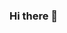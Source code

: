 ### Hi there 👋

<!--
**tech9ic/tech9ic** is a ✨ _special_ ✨ repository because its `README.md` (this file) appears on your GitHub profile.

Here are some ideas to get you started:

- 🔭 I’m currently working on my portfolio website
- 🌱 I’m currently learning DSA
- 🤔 I’m looking for help with FULL STACK DEVELOPMENT
- 💬 Ask me about PURI-UPMA
- 📫 How to reach me: tech9ic@gmail.com
- 😄 Pronouns: He
- ⚡ Fun fact: The more you are confused the more you are blessed
-->
